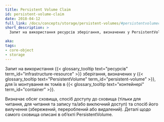 ```yaml
---
title: Persistent Volume Claim
id: persistent-volume-claim
date: 2018-04-12
full_link: /docs/concepts/storage/persistent-volumes/#persistentvolumeclaims
short_description: >
  Запит на використання ресурсів зберігання, визначених у PersistentVolume, для їх монтування як томів в контейнері.

aka:
tags:
- core-object
- storage
---
```


Запит на використання {{< glossary_tooltip text="ресурсів" term_id="infrastructure-resource" >}} зберігання, визначених у {{< glossary_tooltip text="PersistentVolume" term_id="persistent-volume" >}}, для їх монтування як томів в {{< glossary_tooltip text="контейнері" term_id="container" >}}.

<!--more-->

Визначає обсяг сховища, спосіб доступу до сховища (тільки для читання, для читання та запису та/або виключний доступ) та спосіб його вилучення (збережений, перероблений або видалений). Деталі щодо самого сховища описані в обʼєкті PersistentVolume.

